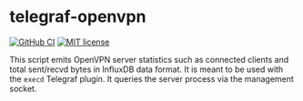 # telegraf-openvpn

[![GitHub CI](https://github.com/jabberabbe/telegraf-openvpn/workflows/CI/badge.svg)](https://github.com/jabberabbe/telegraf-openvpn/actions)
[![MIT license](https://img.shields.io/badge/license-MIT-blue.svg)](LICENSE)

This script emits OpenVPN server statistics such as connected clients and total
sent/recvd bytes in InfluxDB data format. It is meant to be used with the
`execd` Telegraf plugin. It queries the server process via the management
socket.

